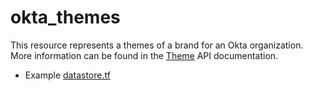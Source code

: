 # okta_themes

This resource represents a themes of a brand for an Okta organization. More
information can be found in the
[Theme](https://developer.okta.com/docs/reference/api/brands/#get-themes)
API documentation.

- Example [datastore.tf](./datasource.tf)

